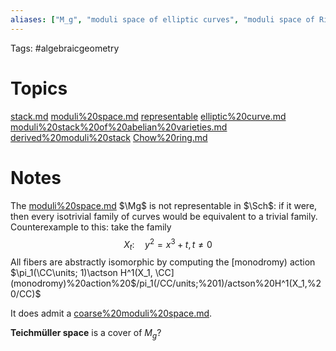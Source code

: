 ```yaml
---
aliases: ["M_g", "moduli space of elliptic curves", "moduli space of Riemann surfaces", "Teichmüller space"]
---
```


Tags: #algebraicgeometry 

# Topics

[stack.md](stack.md)
[moduli%20space.md](moduli%20space.md)
[representable](representable)
[elliptic%20curve.md](elliptic%20curve.md)
[moduli%20stack%20of%20abelian%20varieties.md](moduli%20stack%20of%20abelian%20varieties.md)
[derived%20moduli%20stack](derived%20moduli%20stack)
[Chow%20ring.md](Chow%20ring.md)

# Notes
The [moduli%20space.md](moduli%20space.md) $\Mg$ is not representable in $\Sch$: if it were, then every isotrivial family of curves would be equivalent to a trivial family.
Counterexample to this: take the family
$$
X_t: \quad y^{2}=x^{3}+t, t \neq 0
$$
All fibers are abstractly isomorphic by computing the [monodromy) action $\pi_1(\CC\units; 1)\actson H^1(X_1, \CC](monodromy)%20action%20$/pi_1(/CC/units;%201)/actson%20H^1(X_1,%20/CC)$

It does admit a [coarse%20moduli%20space.md](coarse%20moduli%20space.md).

**Teichmüller space** is a cover of $M_g$?